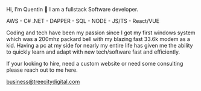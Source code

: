 Hi, I’m Quentin 👋 
  I am a fullstack Software developer.

 AWS - C# .NET - DAPPER - SQL - NODE - JS/TS - React/VUE
  
  Coding and tech have been my passion since I got my first windows system which was a 200mhz packard bell with my blazing fast 33.6k modem as a kid. Having a pc at my side for nearly my entire life has given me the ability to quickly learn and adapt with new tech/software fast and efficiently.
  
If your looking to hire, need a custom website or need some consulting please reach out to me here.
  
business@treecitydigital.com
  
<!---
/@Q-Mick is a ✨ special ✨ repository because its `README.md` (this file) appears on your GitHub profile.
You can click the Preview link to take a look at your changes.
--->

